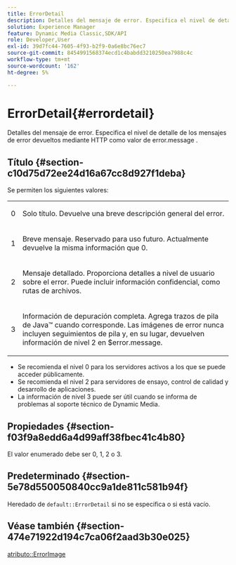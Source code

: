 ```yaml
---
title: ErrorDetail
description: Detalles del mensaje de error. Especifica el nivel de detalle de los mensajes de error devueltos mediante HTTP como valor de error.message .
solution: Experience Manager
feature: Dynamic Media Classic,SDK/API
role: Developer,User
exl-id: 39d7fc44-7605-4f93-b2f9-0a6e8bc76ec7
source-git-commit: 8454991568374ecd1c4babdd3210250ea7988c4c
workflow-type: tm+mt
source-wordcount: '162'
ht-degree: 5%

---
```


# ErrorDetail{#errordetail}

Detalles del mensaje de error. Especifica el nivel de detalle de los mensajes de error devueltos mediante HTTP como valor de error.message .

## Título {#section-c10d75d72ee24d16a67cc8d927f1deba}

Se permiten los siguientes valores:

<table id="simpletable_7904444FF9F14D678F05094CA9E45664"> 
 <tr class="strow"> 
  <td class="stentry"> <p>0 </p></td> 
  <td class="stentry"> <p>Solo título. Devuelve una breve descripción general del error. </p></td> 
 </tr> 
 <tr class="strow"> 
  <td class="stentry"> <p>1 </p></td> 
  <td class="stentry"> <p>Breve mensaje. Reservado para uso futuro. Actualmente devuelve la misma información que 0. </p></td> 
 </tr> 
 <tr class="strow"> 
  <td class="stentry"> <p>2 </p></td> 
  <td class="stentry"> <p>Mensaje detallado. Proporciona detalles a nivel de usuario sobre el error. Puede incluir información confidencial, como rutas de archivos. </p></td> 
 </tr> 
 <tr class="strow"> 
  <td class="stentry"> <p>3 </p></td> 
  <td class="stentry"> <p>Información de depuración completa. Agrega trazos de pila de Java™ cuando corresponde. Las imágenes de error nunca incluyen seguimientos de pila y, en su lugar, devuelven información de nivel 2 en <span class="codeph"> $error.message</span>. </p></td> 
 </tr> 
</table>

* Se recomienda el nivel 0 para los servidores activos a los que se puede acceder públicamente.
* Se recomienda el nivel 2 para servidores de ensayo, control de calidad y desarrollo de aplicaciones.
* La información de nivel 3 puede ser útil cuando se informa de problemas al soporte técnico de Dynamic Media.

## Propiedades {#section-f03f9a8edd6a4d99aff38fbec41c4b80}

El valor enumerado debe ser 0, 1, 2 o 3.

## Predeterminado {#section-5e78d550050840cc9a1de811c581b94f}

Heredado de `default::ErrorDetail` si no se especifica o si está vacío.

## Véase también {#section-474e71922d194c7ca06f2aad3b30e025}

[atributo::ErrorImage](../../../../../ir-api/material-cat/image-rendering-api-ref/c-ir-material-catalog/c-ir-attributes-reference/r-ir-errorimage.md#reference-b58bdaba96074c52802ca8dc54bfe2f0)
